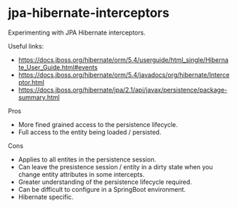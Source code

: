 # jpa-hibernate-interceptors

Experimenting with JPA Hibernate interceptors.

Useful links:

- <https://docs.jboss.org/hibernate/orm/5.4/userguide/html_single/Hibernate_User_Guide.html#events>
- <https://docs.jboss.org/hibernate/orm/5.4/javadocs/org/hibernate/Interceptor.html>
- <https://docs.jboss.org/hibernate/jpa/2.1/api/javax/persistence/package-summary.html>

Pros

- More fined grained access to the persistence lifecycle.
- Full access to the entity being loaded / persisted.

Cons

- Applies to all entites in the persistence session.
- Can leave the presistence session / entity in a dirty state when you change entity attributes in some intercepts.
- Greater understanding of the persistence lifecycle required.
- Can be difficult to configure in a SpringBoot environment.
- Hibernate specific.
